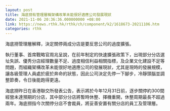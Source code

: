 ```yaml
---
layout: post
title: 海底撈有管理層稱架構改革未能很好適應公司發展現狀
date: 2021-11-06 20:36:36.000000000 +08:00
link: https://news.rthk.hk/rthk/ch/component/k2/1618673-20211106.htm
categories: rthk
---
```


海底撈管理層解釋，決定關停兩成分店是要反思公司的過度擴張。

執行董事、首席戰略官周兆呈說，在前年制定的快速擴張政策下，出現部分分店選址失誤、優秀分店經理數量不足、過度相信利益相關指標，及企業文化建設不足等問題，而組織架構改革未能很好地適應公司的發展現狀，尤其是現時的發展規模，讓各級管理人員處於疲於奔命的狀態，因此公司決定先停一下腳步，冷靜頭腦並調整節奏，令日後能跑得更遠。

海底撈昨日在香港聯交所發表公告，表示將於今年12月31日前，逐步關停約300間經營未達預期的分店，其中部分分店將暫時休整、擇機重開，休整周期最長不超過兩年。海底撈指今次關停分店不會裁員，將妥善安置有關分店的員工及管理層。
